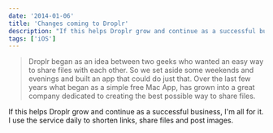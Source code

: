 ```yaml
---
date: '2014-01-06'
title: 'Changes coming to Droplr'
description: "If this helps Droplr grow and continue as a successful business, I'm all for it. I use the service daily to shorten links, share files and post images."
tags: ['iOS']
---
```


> Droplr began as an idea between two geeks who wanted an easy way to share files with each other. So we set aside some weekends and evenings and built an app that could do just that. Over the last few years what began as a simple free Mac App, has grown into a great company dedicated to creating the best possible way to share files.<!-- excerpt -->

If this helps Droplr grow and continue as a successful business, I'm all for it. I use the service daily to shorten links, share files and post images.
